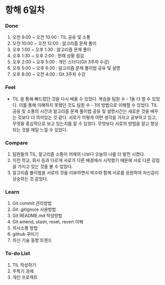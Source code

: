 # 항해 6일차

 ### Done
 1) 오전 9:00 ~ 오전 10:00 : TIL 공유 및 소통
 2) 오전 10:00 ~ 오전 12:00 : 알고리즘 문제 풀이
 3) 오후 1:00 ~ 오후 1:30 : 알고리즘 문제 풀이
 4) 오후 1:30 ~ 오후 2:00 : 현재 상황 점검
 5) 오후 2:00 ~ 오후 5:00 : 개인 스터디(Git 3주차 수강)
 6) 오후 5:00 ~ 오후 6:30 : 알고리즘 문제 풀이법 공유 및 설명
 7) 오후 8:00 ~ 오전 4:00 : Git 3주차 수강


### Feel
- TIL 을 통해 빠드렸던 것을 다시 배울 수 있었다. 
  복습을 팀원 수 - 1을 더 할 수 있었다. 
  이를 통해 이해하지 못했던 것도 팀원 수 - 1의 방법으로 이해할 수 있었다.
  TIL 공유 및 소통의 시간과 알고리즘 문제 풀이법 공유 및 설명시간는
  새로운 것을 배우는 것보다 더 의미있는 것 같다.
  서로가 어떻게 어떤 생각을 가지고 공부하고 있고, 
  무엇을 중심적으로 보고 있는지를 알 수 있었다.
  무엇보다 서로의 방법을 알고 향상되는 것을 매일 느낄 수 있었다.
  

### Compare
  1. 팀원들의 TIL, 알고리즘 소통이 어제의 나보다 오늘의 나를 더 발전 시켰다.
  2. 이전 학교, 회사 등과 다르게 서로가 다른 배경에서 시작했기 때문에 서로 다른 강점을 가지고 있는 것을 볼 수 있었다.
  3. 알고리즘 풀이법을 서로의 것을 리뷰하면서 박수와 함께 서로를 응원하여 자신감이 상승하는 것 같았다.


### Learn
  1. Git commit 관리방법
  2. Git .gitignore 사용방법
  3. Git README.md 작성방법
  4. Git amend, stash, reset, revert 이해
  5. 의사소통 방법
  6. github 꾸미기 
  7. 최신 기술 동향 트렌드

### To-do List 
  1. TIL 작성하기
  2. 주특기 과제
  3. 개인 프로젝트

